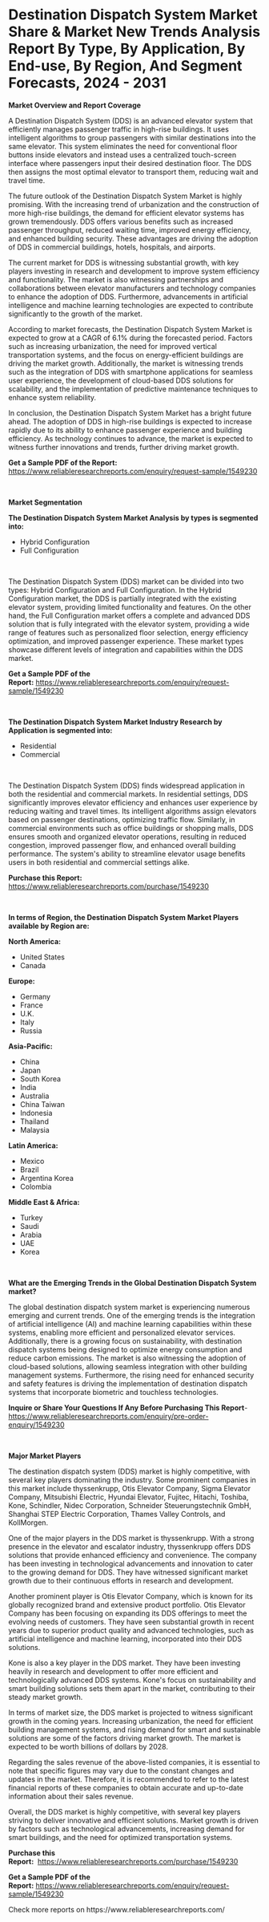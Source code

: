 <p><h1>Destination Dispatch System Market Share & Market New Trends Analysis Report By Type, By Application, By End-use, By Region, And Segment Forecasts, 2024 - 2031</h1></p><p><strong>Market Overview and Report Coverage</strong></p>
<p><p>A Destination Dispatch System (DDS) is an advanced elevator system that efficiently manages passenger traffic in high-rise buildings. It uses intelligent algorithms to group passengers with similar destinations into the same elevator. This system eliminates the need for conventional floor buttons inside elevators and instead uses a centralized touch-screen interface where passengers input their desired destination floor. The DDS then assigns the most optimal elevator to transport them, reducing wait and travel time.</p><p>The future outlook of the Destination Dispatch System Market is highly promising. With the increasing trend of urbanization and the construction of more high-rise buildings, the demand for efficient elevator systems has grown tremendously. DDS offers various benefits such as increased passenger throughput, reduced waiting time, improved energy efficiency, and enhanced building security. These advantages are driving the adoption of DDS in commercial buildings, hotels, hospitals, and airports.</p><p>The current market for DDS is witnessing substantial growth, with key players investing in research and development to improve system efficiency and functionality. The market is also witnessing partnerships and collaborations between elevator manufacturers and technology companies to enhance the adoption of DDS. Furthermore, advancements in artificial intelligence and machine learning technologies are expected to contribute significantly to the growth of the market.</p><p>According to market forecasts, the Destination Dispatch System Market is expected to grow at a CAGR of 6.1% during the forecasted period. Factors such as increasing urbanization, the need for improved vertical transportation systems, and the focus on energy-efficient buildings are driving the market growth. Additionally, the market is witnessing trends such as the integration of DDS with smartphone applications for seamless user experience, the development of cloud-based DDS solutions for scalability, and the implementation of predictive maintenance techniques to enhance system reliability.</p><p>In conclusion, the Destination Dispatch System Market has a bright future ahead. The adoption of DDS in high-rise buildings is expected to increase rapidly due to its ability to enhance passenger experience and building efficiency. As technology continues to advance, the market is expected to witness further innovations and trends, further driving market growth.</p></p>
<p><strong>Get a Sample PDF of the Report:</strong> <a href="https://www.reliableresearchreports.com/enquiry/request-sample/1549230">https://www.reliableresearchreports.com/enquiry/request-sample/1549230</a></p>
<p>&nbsp;</p>
<p><strong>Market Segmentation</strong></p>
<p><strong>The Destination Dispatch System Market Analysis by types is segmented into:</strong></p>
<p><ul><li>Hybrid Configuration</li><li>Full Configuration</li></ul></p>
<p>&nbsp;</p>
<p><p>The Destination Dispatch System (DDS) market can be divided into two types: Hybrid Configuration and Full Configuration. In the Hybrid Configuration market, the DDS is partially integrated with the existing elevator system, providing limited functionality and features. On the other hand, the Full Configuration market offers a complete and advanced DDS solution that is fully integrated with the elevator system, providing a wide range of features such as personalized floor selection, energy efficiency optimization, and improved passenger experience. These market types showcase different levels of integration and capabilities within the DDS market.</p></p>
<p><strong>Get a Sample PDF of the Report:</strong>&nbsp;<a href="https://www.reliableresearchreports.com/enquiry/request-sample/1549230">https://www.reliableresearchreports.com/enquiry/request-sample/1549230</a></p>
<p>&nbsp;</p>
<p><strong>The Destination Dispatch System Market Industry Research by Application is segmented into:</strong></p>
<p><ul><li>Residential</li><li>Commercial</li></ul></p>
<p>&nbsp;</p>
<p><p>The Destination Dispatch System (DDS) finds widespread application in both the residential and commercial markets. In residential settings, DDS significantly improves elevator efficiency and enhances user experience by reducing waiting and travel times. Its intelligent algorithms assign elevators based on passenger destinations, optimizing traffic flow. Similarly, in commercial environments such as office buildings or shopping malls, DDS ensures smooth and organized elevator operations, resulting in reduced congestion, improved passenger flow, and enhanced overall building performance. The system's ability to streamline elevator usage benefits users in both residential and commercial settings alike.</p></p>
<p><strong>Purchase this Report:</strong>&nbsp; <a href="https://www.reliableresearchreports.com/purchase/1549230">https://www.reliableresearchreports.com/purchase/1549230</a></p>
<p>&nbsp;</p>
<p><strong>In terms of Region, the Destination Dispatch System Market Players available by Region are:</strong></p>
<p>
    <p> <strong> North America: </strong>
        <ul>
            <li>United States</li>
            <li>Canada</li>
        </ul>
        </p> 
    <p> <strong> Europe: </strong>
        <ul>
            <li>Germany</li>
            <li>France</li>
            <li>U.K.</li>
            <li>Italy</li>
            <li>Russia</li>
        </ul>
        </p> 
    <p> <strong> Asia-Pacific: </strong>
        <ul>
            <li>China</li>
            <li>Japan</li>
            <li>South Korea</li>
            <li>India</li>
            <li>Australia</li>
            <li>China Taiwan</li>
            <li>Indonesia</li>
            <li>Thailand</li>
            <li>Malaysia</li>
        </ul>
        </p> 
    <p> <strong> Latin America: </strong>
        <ul>
            <li>Mexico</li>
            <li>Brazil</li>
            <li>Argentina Korea</li>
            <li>Colombia</li>
        </ul>
        </p> 
    <p> <strong> Middle East & Africa: </strong>
        <ul>
            <li>Turkey</li>
            <li>Saudi</li>
            <li>Arabia</li>
            <li>UAE</li>
            <li>Korea</li>
        </ul>
    </p>
    </p>
<p>&nbsp;</p>
<p><strong>What are the Emerging Trends in the Global Destination Dispatch System market?</strong></p>
<p><p>The global destination dispatch system market is experiencing numerous emerging and current trends. One of the emerging trends is the integration of artificial intelligence (AI) and machine learning capabilities within these systems, enabling more efficient and personalized elevator services. Additionally, there is a growing focus on sustainability, with destination dispatch systems being designed to optimize energy consumption and reduce carbon emissions. The market is also witnessing the adoption of cloud-based solutions, allowing seamless integration with other building management systems. Furthermore, the rising need for enhanced security and safety features is driving the implementation of destination dispatch systems that incorporate biometric and touchless technologies.</p></p>
<p><strong>Inquire or Share Your Questions If Any Before Purchasing This Report</strong>- <a href="https://www.reliableresearchreports.com/enquiry/pre-order-enquiry/1549230">https://www.reliableresearchreports.com/enquiry/pre-order-enquiry/1549230</a></p>
<p>&nbsp;</p>
<p><strong>Major Market Players</strong></p>
<p><p>The destination dispatch system (DDS) market is highly competitive, with several key players dominating the industry. Some prominent companies in this market include thyssenkrupp, Otis Elevator Company, Sigma Elevator Company, Mitsubishi Electric, Hyundai Elevator, Fujitec, Hitachi, Toshiba, Kone, Schindler, Nidec Corporation, Schneider Steuerungstechnik GmbH, Shanghai STEP Electric Corporation, Thames Valley Controls, and KollMorgen.</p><p>One of the major players in the DDS market is thyssenkrupp. With a strong presence in the elevator and escalator industry, thyssenkrupp offers DDS solutions that provide enhanced efficiency and convenience. The company has been investing in technological advancements and innovation to cater to the growing demand for DDS. They have witnessed significant market growth due to their continuous efforts in research and development.</p><p>Another prominent player is Otis Elevator Company, which is known for its globally recognized brand and extensive product portfolio. Otis Elevator Company has been focusing on expanding its DDS offerings to meet the evolving needs of customers. They have seen substantial growth in recent years due to superior product quality and advanced technologies, such as artificial intelligence and machine learning, incorporated into their DDS solutions.</p><p>Kone is also a key player in the DDS market. They have been investing heavily in research and development to offer more efficient and technologically advanced DDS systems. Kone's focus on sustainability and smart building solutions sets them apart in the market, contributing to their steady market growth.</p><p>In terms of market size, the DDS market is projected to witness significant growth in the coming years. Increasing urbanization, the need for efficient building management systems, and rising demand for smart and sustainable solutions are some of the factors driving market growth. The market is expected to be worth billions of dollars by 2028.</p><p>Regarding the sales revenue of the above-listed companies, it is essential to note that specific figures may vary due to the constant changes and updates in the market. Therefore, it is recommended to refer to the latest financial reports of these companies to obtain accurate and up-to-date information about their sales revenue.</p><p>Overall, the DDS market is highly competitive, with several key players striving to deliver innovative and efficient solutions. Market growth is driven by factors such as technological advancements, increasing demand for smart buildings, and the need for optimized transportation systems.</p></p>
<p><strong>Purchase this Report:</strong>&nbsp;&nbsp;<a href="https://www.reliableresearchreports.com/purchase/1549230">https://www.reliableresearchreports.com/purchase/1549230</a></p>
<p></p>
<p><strong>Get a Sample PDF of the Report:</strong>&nbsp;<a href="https://www.reliableresearchreports.com/enquiry/request-sample/1549230">https://www.reliableresearchreports.com/enquiry/request-sample/1549230</a></p>
<p>Check more reports on https://www.reliableresearchreports.com/</p>